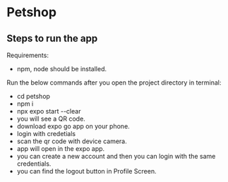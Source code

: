 # Petshop

## Steps to run the app

Requirements:

- npm, node should be installed.

Run the below commands after you open the project directory in terminal:

- cd petshop
- npm i
- npx expo start --clear
- you will see a QR code.
- download expo go app on your phone.
- login with credetials
- scan the qr code with device camera.
- app will open in the expo app.
- you can create a new account and then you can login with the same credentials.
- you can find the logout button in Profile Screen.
